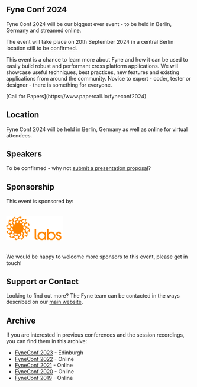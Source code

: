 ## Fyne Conf 2024

Fyne Conf 2024 will be our biggest ever event - to be held in Berlin, Germany and streamed online.

The event will take place on 20th September 2024 in a central Berlin location still to be confirmed.

This event is a chance to learn more about Fyne and how it can be used to
easily build robust and performant cross platform applications.
We will showcase useful techniques, best practices, new features and existing applications from around the community.
Novice to expert - coder, tester or designer - there is something for everyone.

<div class="button" markdown="1">
[Call for Papers](https://www.papercall.io/fyneconf2024)
</div>

## Location

Fyne Conf 2024 will be held in Berlin, Germany as well as online for virtual attendees.

## Speakers

To be confirmed - why not [submit a presentation proposal](https://www.papercall.io/fyneconf2024)?

## Sponsorship

This event is sponsored by:

<a href="https://fynelabs.com" style="text-decoration: none" alt="Fyne Labs" title="Fyne Labs"><img src="assets/img/fynelabs.png" style="padding: 14pt 0;" width="154" /></a>

We would be happy to welcome more sponsors to this event, please get in touch!

## Support or Contact

Looking to find out more? The Fyne team can be contacted
in the ways described on our [main website](https://fyne.io/#contact).


## Archive

If you are interested in previous conferences and the session recordings, you can find them in this archive:

* [FyneConf 2023](/archive/2023) - Edinburgh
* [FyneConf 2022](/archive/2022) - Online
* [FyneConf 2021](/archive/2021) - Online
* [FyneConf 2020](/archive/2020) - Online
* [FyneConf 2019](/archive/2019) - Online

